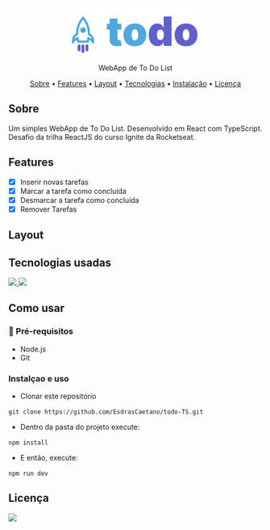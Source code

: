 <p align="center"> 
  <img src="https://raw.githubusercontent.com/EsdrasCaetano/todo-TS/main/src/assets/Logo.svg" alt="Ignite todo" />
</p>

<p align="center">WebApp de To Do List</p>
  
<p align="center">
   <a href="#sobre">Sobre</a> •
   <a href="#features">Features</a> • 
   <a href="#layout">Layout</a> • 
   <a href="#tecnologias">Tecnologias</a> • 
   <a href="#instalacao">Instalação</a> • 
   <a href="#lincense">Licença</a>
</p>

<h2 id="sobre">Sobre</h2>

<p>
  Um simples WebApp de To Do List. Desenvolvido em React com TypeScript.
  </br>
  Desafio da trilha ReactJS do curso Ignite da Rocketseat.
</p>
  
<h2 id="features">Features</h2>

- [x] Inserir novas tarefas
- [x] Marcar a tarefa como concluída
- [x] Desmarcar a tarefa como concluída
- [x] Remover Tarefas
  
<h2 id="layout">Layout</h2>
  
<h2 id="tecnologias">Tecnologias usadas</h2>
<p align="">
    <a href="https://pt-br.reactjs.org/" target="_blank">
    <img src="https://img.shields.io/badge/React-20232A?style=for-the-badge&logo=react&logoColor=61DAFB" />
  </a>
  <a href="https://www.typescriptlang.org/pt/" target="_blank">
    <img  src="https://img.shields.io/badge/TypeScript-007ACC?style=for-the-badge&logo=typescript&logoColor=white" />
  </a>
</p>

<h2 id="instalacao">Como usar</h2>

<h3>📃 Pré-requisitos</h3>

- Node.js
- Git

<h3>Instalçao e uso</h3>

- Clonar este repositório

```
git clone https://github.com/EsdrasCaetano/todo-TS.git
```

- Dentro da pasta do projeto execute:

```
npm install
```

- E então, execute:

```
npm run dev
```

<h2 id="lincense">Licença</h2>
<a href="https://github.com/EsdrasCaetano/todo-TS/blob/main/LICENSE.md" target="_blank">
  <img id="lincense" src="https://img.shields.io/badge/LINCENSE-MIT-<COLOR>.svg" />
</a>
